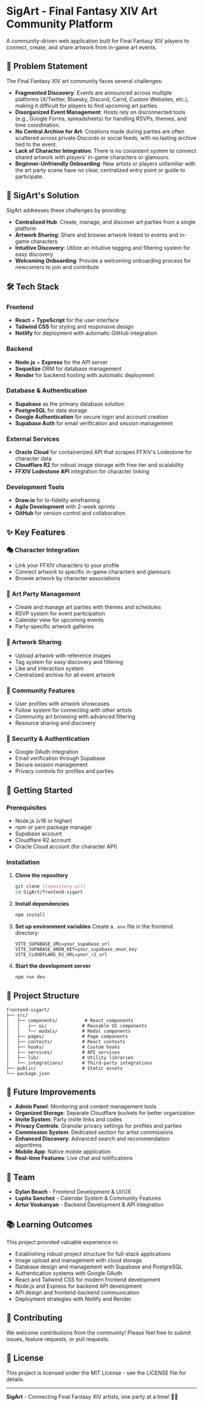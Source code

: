 # SigArt - Final Fantasy XIV Art Community Platform

A community-driven web application built for Final Fantasy XIV players to connect, create, and share artwork from in-game art events.

## 🎨 Problem Statement

The Final Fantasy XIV art community faces several challenges:

- **Fragmented Discovery**: Events are announced across multiple platforms (X/Twitter, Bluesky, Discord, Carrd, Custom Websites, etc.), making it difficult for players to find upcoming art parties.
- **Disorganized Event Management**: Hosts rely on disconnected tools (e.g., Google Forms, spreadsheets) for handling RSVPs, themes, and time coordination.
- **No Central Archive for Art**: Creations made during parties are often scattered across private Discords or social feeds, with no lasting archive tied to the event.
- **Lack of Character Integration**: There is no consistent system to connect shared artwork with players' in-game characters or glamours.
- **Beginner-Unfriendly Onboarding**: New artists or players unfamiliar with the art party scene have no clear, centralized entry point or guide to participate.

## 🚀 SigArt's Solution

SigArt addresses these challenges by providing:

- **Centralized Hub**: Create, manage, and discover art parties from a single platform
- **Artwork Sharing**: Share and browse artwork linked to events and in-game characters
- **Intuitive Discovery**: Utilize an intuitive tagging and filtering system for easy discovery
- **Welcoming Onboarding**: Provide a welcoming onboarding process for newcomers to join and contribute

## 🛠️ Tech Stack

### Frontend
- **React** + **TypeScript** for the user interface
- **Tailwind CSS** for styling and responsive design
- **Netlify** for deployment with automatic GitHub integration

### Backend
- **Node.js** + **Express** for the API server
- **Sequelize** ORM for database management
- **Render** for backend hosting with automatic deployment

### Database & Authentication
- **Supabase** as the primary database solution
- **PostgreSQL** for data storage
- **Google Authentication** for secure login and account creation
- **Supabase Auth** for email verification and session management

### External Services
- **Oracle Cloud** for containerized API that scrapes FFXIV's Lodestone for character data
- **Cloudflare R2** for robust image storage with free tier and scalability
- **FFXIV Lodestone API** integration for character linking

### Development Tools
- **Draw.io** for lo-fidelity wireframing
- **Agile Development** with 2-week sprints
- **GitHub** for version control and collaboration

## ✨ Key Features

### 🎭 Character Integration
- Link your FFXIV characters to your profile
- Connect artwork to specific in-game characters and glamours
- Browse artwork by character associations

### 🎨 Art Party Management
- Create and manage art parties with themes and schedules
- RSVP system for event participation
- Calendar view for upcoming events
- Party-specific artwork galleries

### 📸 Artwork Sharing
- Upload artwork with reference images
- Tag system for easy discovery and filtering
- Like and interaction system
- Centralized archive for all event artwork

### 👥 Community Features
- User profiles with artwork showcases
- Follow system for connecting with other artists
- Community art browsing with advanced filtering
- Resource sharing and discovery

### 🔐 Security & Authentication
- Google OAuth integration
- Email verification through Supabase
- Secure session management
- Privacy controls for profiles and parties

## 🚀 Getting Started

### Prerequisites
- Node.js (v16 or higher)
- npm or yarn package manager
- Supabase account
- Cloudflare R2 account
- Oracle Cloud account (for character API)

### Installation

1. **Clone the repository**
   ```bash
   git clone [repository-url]
   cd SigArt/frontend-sigart
   ```

2. **Install dependencies**
   ```bash
   npm install
   ```

3. **Set up environment variables**
   Create a `.env` file in the frontend directory:
   ```
   VITE_SUPABASE_URL=your_supabase_url
   VITE_SUPABASE_ANON_KEY=your_supabase_anon_key
   VITE_CLOUDFLARE_R2_URL=your_r2_url
   ```

4. **Start the development server**
   ```bash
   npm run dev
   ```

## 📁 Project Structure

```
frontend-sigart/
├── src/
│   ├── components/          # React components
│   │   ├── ui/             # Reusable UI components
│   │   └── modals/         # Modal components
│   ├── pages/              # Page components
│   ├── contexts/           # React contexts
│   ├── hooks/              # Custom hooks
│   ├── services/           # API services
│   ├── lib/                # Utility libraries
│   └── integrations/       # Third-party integrations
├── public/                 # Static assets
└── package.json
```

## 🔮 Future Improvements

- **Admin Panel**: Monitoring and content management tools
- **Organized Storage**: Separate Cloudflare buckets for better organization
- **Invite System**: Party invite links and codes
- **Privacy Controls**: Granular privacy settings for profiles and parties
- **Commission System**: Dedicated section for artist commissions
- **Enhanced Discovery**: Advanced search and recommendation algorithms
- **Mobile App**: Native mobile application
- **Real-time Features**: Live chat and notifications

## 👥 Team

- **Dylan Beach** - Frontend Development & UI/UX
- **Lupita Sanchez** - Calendar System & Community Features
- **Artur Voskanyan** - Backend Development & API Integration

## 📚 Learning Outcomes

This project provided valuable experience in:

- Establishing robust project structure for full-stack applications
- Image upload and management with cloud storage
- Database design and management with Supabase and PostgreSQL
- Authentication systems with Google OAuth
- React and Tailwind CSS for modern frontend development
- Node.js and Express for backend API development
- API design and frontend-backend communication
- Deployment strategies with Netlify and Render

## 🤝 Contributing

We welcome contributions from the community! Please feel free to submit issues, feature requests, or pull requests.

## 📄 License

This project is licensed under the MIT License - see the LICENSE file for details.

---

**SigArt** - Connecting Final Fantasy XIV artists, one party at a time! 🎨✨
